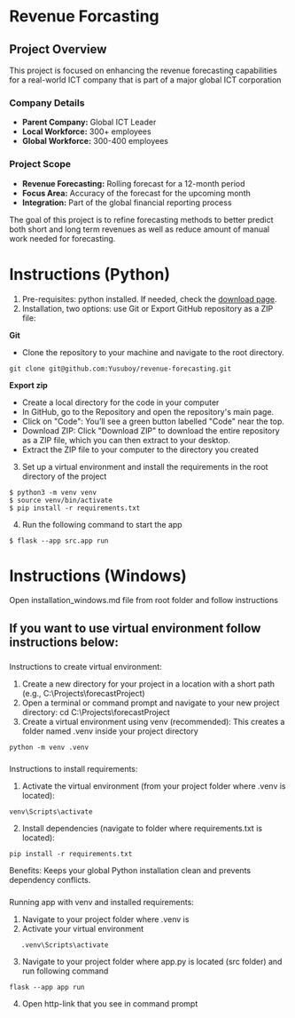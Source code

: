 # Revenue Forcasting

## Project Overview

This project is focused on enhancing the revenue forecasting capabilities for a real-world ICT company that is part of a major global ICT corporation

### Company Details

-   **Parent Company:** Global ICT Leader
-   **Local Workforce:** 300+ employees
-   **Global Workforce:** 300-400 employees

### Project Scope

-   **Revenue Forecasting:** Rolling forecast for a 12-month period
-   **Focus Area:** Accuracy of the forecast for the upcoming month
-   **Integration:** Part of the global financial reporting process

The goal of this project is to refine forecasting methods to better predict both short and long term revenues as well as reduce amount of manual work needed for forecasting.

# Instructions (Python)

1.  Pre-requisites: python installed. If needed, check the [download page](https://www.python.org/downloads/).
2.  Installation, two options: use Git or Export GitHub repository as a ZIP file:
   
   **Git**
-   Clone the repository to your machine and navigate to the root directory.

```
git clone git@github.com:Yusuboy/revenue-forecasting.git
```
   **Export zip**
-   Create a local directory for the code in your computer
-   In GitHub, go to the Repository and open the repository's main page.
-   Click on "Code": You’ll see a green button labelled "Code" near the top.
-   Download ZIP: Click "Download ZIP" to download the entire repository as a ZIP file, which you can then extract to your desktop.
-   Extract the ZIP file to your computer to the directory you created
3.  Set up a virtual environment and install the requirements in the root directory of the project

```
$ python3 -m venv venv
$ source venv/bin/activate
$ pip install -r requirements.txt
```

4.  Run the following command to start the app

```
$ flask --app src.app run
```
# Instructions (Windows)

Open installation_windows.md file from root folder and follow instructions


## If you want to use virtual environment follow instructions below:


###
Instructions to create virtual environment:

1. Create a new directory for your project in a location with a short path (e.g., C:\Projects\forecastProject)
2. Open a terminal or command prompt and navigate to your new project directory: cd C:\Projects\forecastProject
3. Create a virtual environment using venv (recommended): This creates a folder named .venv inside your project directory
```   
python -m venv .venv
```

###
Instructions to install requirements:

1. Activate the virtual environment (from your project folder where .venv is located):

```
venv\Scripts\activate
```

2. Install dependencies (navigate to folder where requirements.txt is located):

```
pip install -r requirements.txt
```

Benefits:
Keeps your global Python installation clean and prevents dependency conflicts.

###
Running app with venv and installed requirements:

1. Navigate to your project folder where .venv is 
2. Activate your virtual environment
```
   .venv\Scripts\activate
```
3. Navigate to your project folder where app.py is located (src folder) and run following command

```
flask --app app run
```
4. Open http-link that you see in command prompt
